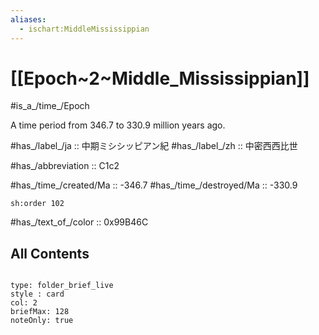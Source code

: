 ```yaml
---
aliases:
  - ischart:MiddleMississippian
---
```


# [[Epoch~2~Middle_Mississippian]]  

#is_a_/time_/Epoch 

A time period from 346.7 to 330.9 million years ago. 

#has_/label_/ja  :: 中期ミシシッピアン紀
#has_/label_/zh  :: 中密西西比世

#has_/abbreviation :: C1c2

#has_/time_/created/Ma :: -346.7 
#has_/time_/destroyed/Ma :: -330.9 

    sh:order 102 

#has_/text_of_/color :: 0x99B46C

## All Contents

```folderv
```

```ccard
type: folder_brief_live
style : card
col: 2
briefMax: 128
noteOnly: true
```


